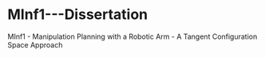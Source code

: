 # MInf1---Dissertation
MInf1 - Manipulation Planning with a Robotic Arm - A Tangent Configuration Space Approach

